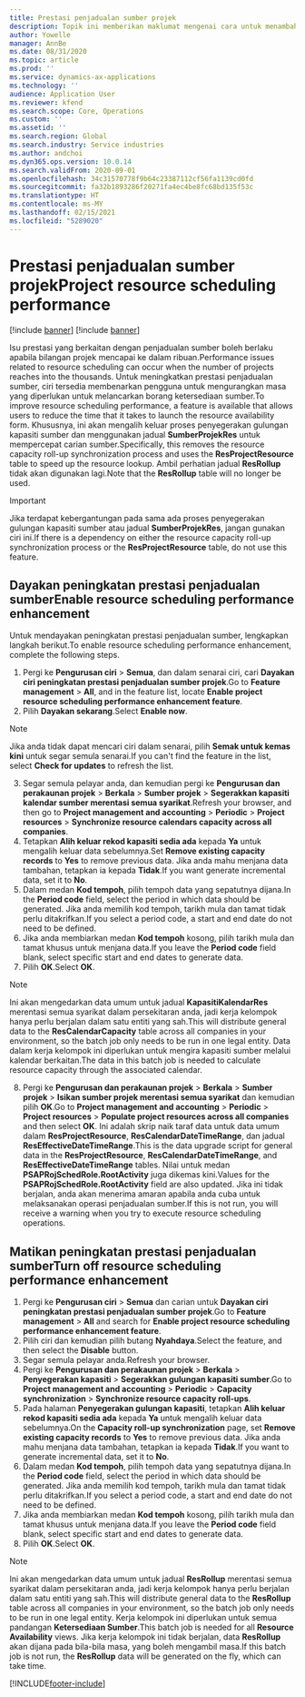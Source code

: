 ```yaml
---
title: Prestasi penjadualan sumber projek
description: Topik ini memberikan maklumat mengenai cara untuk menambah baik prestasi penjadualan sumber untuk sebilangan besar projek.
author: Yowelle
manager: AnnBe
ms.date: 08/31/2020
ms.topic: article
ms.prod: ''
ms.service: dynamics-ax-applications
ms.technology: ''
audience: Application User
ms.reviewer: kfend
ms.search.scope: Core, Operations
ms.custom: ''
ms.assetid: ''
ms.search.region: Global
ms.search.industry: Service industries
ms.author: andchoi
ms.dyn365.ops.version: 10.0.14
ms.search.validFrom: 2020-09-01
ms.openlocfilehash: 34c31570778f9b64c23387112cf56fa1139cd0fd
ms.sourcegitcommit: fa32b1893286f20271fa4ec4be8fc68bd135f53c
ms.translationtype: HT
ms.contentlocale: ms-MY
ms.lasthandoff: 02/15/2021
ms.locfileid: "5289020"
---
```

# <a name="project-resource-scheduling-performance"></a><span data-ttu-id="5177d-103">Prestasi penjadualan sumber projek</span><span class="sxs-lookup"><span data-stu-id="5177d-103">Project resource scheduling performance</span></span>

[!include [banner](../includes/banner.md)]
[!include [banner](../includes/preview-banner.md)]


<span data-ttu-id="5177d-104">Isu prestasi yang berkaitan dengan penjadualan sumber boleh berlaku apabila bilangan projek mencapai ke dalam ribuan.</span><span class="sxs-lookup"><span data-stu-id="5177d-104">Performance issues related to resource scheduling can occur when the number of projects reaches into the thousands.</span></span> <span data-ttu-id="5177d-105">Untuk meningkatkan prestasi penjadualan sumber, ciri tersedia membenarkan pengguna untuk mengurangkan masa yang diperlukan untuk melancarkan borang ketersediaan sumber.</span><span class="sxs-lookup"><span data-stu-id="5177d-105">To improve resource scheduling performance, a feature is available that allows users to reduce the time that it takes to launch the resource availability form.</span></span> <span data-ttu-id="5177d-106">Khususnya, ini akan mengalih keluar proses penyegerakan gulungan kapasiti sumber dan menggunakan jadual **SumberProjekRes** untuk mempercepat carian sumber.</span><span class="sxs-lookup"><span data-stu-id="5177d-106">Specifically, this removes the resource capacity roll-up synchronization process and uses the **ResProjectResource** table to speed up the resource lookup.</span></span> <span data-ttu-id="5177d-107">Ambil perhatian jadual **ResRollup** tidak akan digunakan lagi.</span><span class="sxs-lookup"><span data-stu-id="5177d-107">Note that the **ResRollup** table will no longer be used.</span></span>

> [!IMPORTANT]
> <span data-ttu-id="5177d-108">Jika terdapat kebergantungan pada sama ada proses penyegerakan gulungan kapasiti sumber atau jadual **SumberProjekRes**, jangan gunakan ciri ini.</span><span class="sxs-lookup"><span data-stu-id="5177d-108">If there is a dependency on either the resource capacity roll-up synchronization process or the **ResProjectResource** table, do not use this feature.</span></span>

## <a name="enable-resource-scheduling-performance-enhancement"></a><span data-ttu-id="5177d-109">Dayakan peningkatan prestasi penjadualan sumber</span><span class="sxs-lookup"><span data-stu-id="5177d-109">Enable resource scheduling performance enhancement</span></span>
<span data-ttu-id="5177d-110">Untuk mendayakan peningkatan prestasi penjadualan sumber, lengkapkan langkah berikut.</span><span class="sxs-lookup"><span data-stu-id="5177d-110">To enable resource scheduling performance enhancement, complete the following steps.</span></span>

1. <span data-ttu-id="5177d-111">Pergi ke **Pengurusan ciri** > **Semua**, dan dalam senarai ciri, cari **Dayakan ciri peningkatan prestasi penjadualan sumber projek**.</span><span class="sxs-lookup"><span data-stu-id="5177d-111">Go to **Feature management** > **All**, and in the feature list, locate **Enable project resource scheduling performance enhancement feature**.</span></span>
2. <span data-ttu-id="5177d-112">Pilih **Dayakan sekarang**.</span><span class="sxs-lookup"><span data-stu-id="5177d-112">Select **Enable now**.</span></span>

> [!NOTE]
> <span data-ttu-id="5177d-113">Jika anda tidak dapat mencari ciri dalam senarai, pilih **Semak untuk kemas kini** untuk segar semula senarai.</span><span class="sxs-lookup"><span data-stu-id="5177d-113">If you can't find the feature in the list, select **Check for updates** to refresh the list.</span></span>

3. <span data-ttu-id="5177d-114">Segar semula pelayar anda, dan kemudian pergi ke **Pengurusan dan perakaunan projek** > **Berkala** > **Sumber projek** > **Segerakkan kapasiti kalendar sumber merentasi semua syarikat**.</span><span class="sxs-lookup"><span data-stu-id="5177d-114">Refresh your browser, and then go to **Project management and accounting** > **Periodic** > **Project resources** > **Synchronize resource calendars capacity across all companies**.</span></span>
4. <span data-ttu-id="5177d-115">Tetapkan **Alih keluar rekod kapasiti sedia ada** kepada **Ya** untuk mengalih keluar data sebelumnya.</span><span class="sxs-lookup"><span data-stu-id="5177d-115">Set **Remove existing capacity records** to **Yes** to remove previous data.</span></span> <span data-ttu-id="5177d-116">Jika anda mahu menjana data tambahan, tetapkan ia kepada **Tidak**.</span><span class="sxs-lookup"><span data-stu-id="5177d-116">If you want generate incremental data, set it to **No**.</span></span>
5. <span data-ttu-id="5177d-117">Dalam medan **Kod tempoh**, pilih tempoh data yang sepatutnya dijana.</span><span class="sxs-lookup"><span data-stu-id="5177d-117">In the **Period code** field, select the period in which data should be generated.</span></span> <span data-ttu-id="5177d-118">Jika anda memilih kod tempoh, tarikh mula dan tamat tidak perlu ditakrifkan.</span><span class="sxs-lookup"><span data-stu-id="5177d-118">If you select a period code, a start and end date do not need to be defined.</span></span>
6. <span data-ttu-id="5177d-119">Jika anda membiarkan medan **Kod tempoh** kosong, pilih tarikh mula dan tamat khusus untuk menjana data.</span><span class="sxs-lookup"><span data-stu-id="5177d-119">If you leave the **Period code** field blank, select specific start and end dates to generate data.</span></span>
7. <span data-ttu-id="5177d-120">Pilih **OK**.</span><span class="sxs-lookup"><span data-stu-id="5177d-120">Select **OK**.</span></span>

 > [!NOTE]
 > <span data-ttu-id="5177d-121">Ini akan mengedarkan data umum untuk jadual **KapasitiKalendarRes** merentasi semua syarikat dalam persekitaran anda, jadi kerja kelompok hanya perlu berjalan dalam satu entiti yang sah.</span><span class="sxs-lookup"><span data-stu-id="5177d-121">This will distribute general data to the **ResCalendarCapacity** table across all companies in your environment, so the batch job only needs to be run in one legal entity.</span></span> <span data-ttu-id="5177d-122">Data dalam kerja kelompok ini diperlukan untuk mengira kapasiti sumber melalui kalendar berkaitan.</span><span class="sxs-lookup"><span data-stu-id="5177d-122">The data in this batch job is needed to calculate resource capacity through the associated calendar.</span></span>

8. <span data-ttu-id="5177d-123">Pergi ke **Pengurusan dan perakaunan projek** > **Berkala** > **Sumber projek** > **Isikan sumber projek merentasi semua syarikat** dan kemudian pilih **OK**.</span><span class="sxs-lookup"><span data-stu-id="5177d-123">Go to **Project management and accounting** > **Periodic** > **Project resources** > **Populate project resources across all companies** and then select **OK**.</span></span> <span data-ttu-id="5177d-124">Ini adalah skrip naik taraf data untuk data umum dalam **ResProjectResource**, **ResCalendarDateTimeRange**, dan jadual **ResEffectiveDateTimeRange**.</span><span class="sxs-lookup"><span data-stu-id="5177d-124">This is the data upgrade script for general data in the **ResProjectResource**, **ResCalendarDateTimeRange**, and **ResEffectiveDateTimeRange** tables.</span></span> <span data-ttu-id="5177d-125">Nilai untuk medan **PSAPRojSchedRole.RootActivity** juga dikemas kini.</span><span class="sxs-lookup"><span data-stu-id="5177d-125">Values for the **PSAPRojSchedRole.RootActivity** field are also updated.</span></span> <span data-ttu-id="5177d-126">Jika ini tidak berjalan, anda akan menerima amaran apabila anda cuba untuk melaksanakan operasi penjadualan sumber.</span><span class="sxs-lookup"><span data-stu-id="5177d-126">If this is not run, you will receive a warning when you try to execute resource scheduling operations.</span></span>
 
## <a name="turn-off-resource-scheduling-performance-enhancement"></a><span data-ttu-id="5177d-127">Matikan peningkatan prestasi penjadualan sumber</span><span class="sxs-lookup"><span data-stu-id="5177d-127">Turn off resource scheduling performance enhancement</span></span>

1. <span data-ttu-id="5177d-128">Pergi ke **Pengurusan ciri** > **Semua**  dan carian untuk **Dayakan ciri peningkatan prestasi penjadualan sumber projek**.</span><span class="sxs-lookup"><span data-stu-id="5177d-128">Go to **Feature management** > **All**  and search for **Enable project resource scheduling performance enhancement feature**.</span></span>
2. <span data-ttu-id="5177d-129">Pilih ciri dan kemudian pilih butang **Nyahdaya**.</span><span class="sxs-lookup"><span data-stu-id="5177d-129">Select the feature, and then select the **Disable** button.</span></span>
3. <span data-ttu-id="5177d-130">Segar semula pelayar anda.</span><span class="sxs-lookup"><span data-stu-id="5177d-130">Refresh your browser.</span></span>
4. <span data-ttu-id="5177d-131">Pergi ke **Pengurusan dan perakaunan projek** > **Berkala** > **Penyegerakan kapasiti** > **Segerakkan gulungan kapasiti sumber**.</span><span class="sxs-lookup"><span data-stu-id="5177d-131">Go to **Project management and accounting** > **Periodic** > **Capacity synchronization** > **Synchronize resource capacity roll-ups**.</span></span>
5. <span data-ttu-id="5177d-132">Pada halaman **Penyegerakan gulungan kapasiti**, tetapkan **Alih keluar rekod kapasiti sedia ada** kepada **Ya** untuk mengalih keluar data sebelumnya.</span><span class="sxs-lookup"><span data-stu-id="5177d-132">On the **Capacity roll-up synchronization** page, set **Remove existing capacity records** to **Yes** to remove previous data.</span></span> <span data-ttu-id="5177d-133">Jika anda mahu menjana data tambahan, tetapkan ia kepada **Tidak**.</span><span class="sxs-lookup"><span data-stu-id="5177d-133">If you want to generate incremental data, set it to **No**.</span></span>
6. <span data-ttu-id="5177d-134">Dalam medan **Kod tempoh**, pilih tempoh data yang sepatutnya dijana.</span><span class="sxs-lookup"><span data-stu-id="5177d-134">In the **Period code** field, select the period in which data should be generated.</span></span> <span data-ttu-id="5177d-135">Jika anda memilih kod tempoh, tarikh mula dan tamat tidak perlu ditakrifkan.</span><span class="sxs-lookup"><span data-stu-id="5177d-135">If you select a period code, a start and end date do not need to be defined.</span></span>
7. <span data-ttu-id="5177d-136">Jika anda membiarkan medan **Kod tempoh** kosong, pilih tarikh mula dan tamat khusus untuk menjana data.</span><span class="sxs-lookup"><span data-stu-id="5177d-136">If you leave the **Period code** field blank, select specific start and end dates to generate data.</span></span>
8. <span data-ttu-id="5177d-137">Pilih **OK**.</span><span class="sxs-lookup"><span data-stu-id="5177d-137">Select **OK**.</span></span>

> [!NOTE]
> <span data-ttu-id="5177d-138">Ini akan mengedarkan data umum untuk jadual **ResRollup** merentasi semua syarikat dalam persekitaran anda, jadi kerja kelompok hanya perlu berjalan dalam satu entiti yang sah.</span><span class="sxs-lookup"><span data-stu-id="5177d-138">This will distribute general data to the **ResRollup** table across all companies in your environment, so the batch job only needs to be run in one legal entity.</span></span> <span data-ttu-id="5177d-139">Kerja kelompok ini diperlukan untuk semua pandangan **Ketersediaan Sumber**.</span><span class="sxs-lookup"><span data-stu-id="5177d-139">This batch job is needed for all **Resource Availability** views.</span></span> <span data-ttu-id="5177d-140">Jika kerja kelompok ini tidak berjalan, data **ResRollup** akan dijana pada bila-bila masa, yang boleh mengambil masa.</span><span class="sxs-lookup"><span data-stu-id="5177d-140">If this batch job is not run, the **ResRollup** data will be generated on the fly, which can take time.</span></span>


[!INCLUDE[footer-include](../includes/footer-banner.md)]